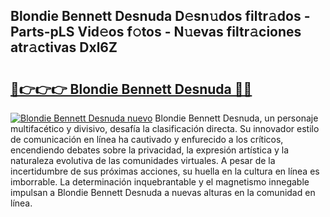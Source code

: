 ## Blondie Bennett Desnuda D𝚎sn𝚞dos filtr𝚊dos - Parts-pLS Vid𝚎os f𝚘tos - N𝚞evas filtr𝚊ciones atr𝚊ctivas Dxl6Z

# <h2><a href="http://mb5nh2.tromn.icu/?c=Blondie+Bennett+Desnuda">🔗👉👉👉 Blondie Bennett Desnuda 🔗🔗</a></h2>

[![Blondie Bennett Desnuda nuevo](https://i.imgur.com/pEAQMta.gif)](http://mb5nh2.tromn.icu/?c=Blondie+Bennett+Desnuda)
Blondie Bennett Desnuda, un personaje multifacético y divisivo, desafía la clasificación directa. Su innovador estilo de comunicación en línea ha cautivado y enfurecido a los críticos, encendiendo debates sobre la privacidad, la expresión artística y la naturaleza evolutiva de las comunidades virtuales. A pesar de la incertidumbre de sus próximas acciones, su huella en la cultura en línea es imborrable. La determinación inquebrantable y el magnetismo innegable impulsan a Blondie Bennett Desnuda a nuevas alturas en la comunidad en línea.
